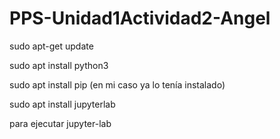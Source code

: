 # PPS-Unidad1Actividad2-Angel



sudo apt-get update


sudo apt install python3

sudo apt install pip (en mi caso ya lo tenía instalado)

sudo apt install jupyterlab


para ejecutar jupyter-lab
